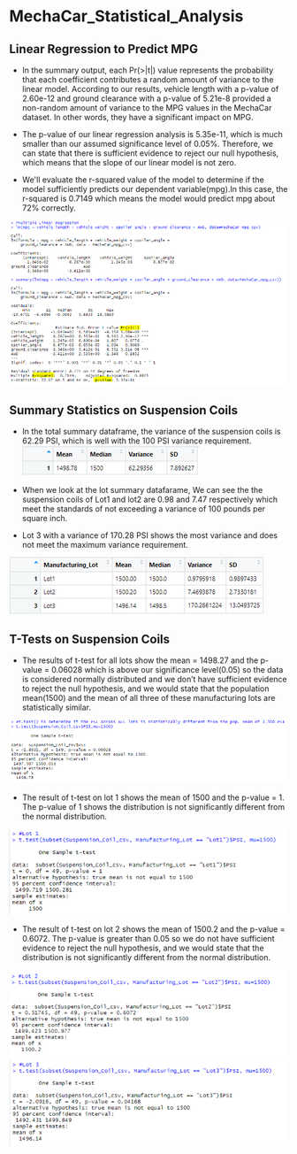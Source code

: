 # MechaCar_Statistical_Analysis

## Linear Regression to Predict MPG

- In the summary output, each Pr(>|t|) value represents the probability that each coefficient contributes a random amount of variance to the linear model. According to our results, vehicle length with a p-value of 2.60e-12 and ground clearance with a p-value of 5.21e-8 provided a non-random amount of variance to the MPG values in the MechaCar dataset. In other words, they have a significant impact on MPG.

- The p-value of our linear regression analysis is 5.35e-11, which is much smaller than our assumed significance level of 0.05%. Therefore, we can state that there is sufficient evidence to reject our null hypothesis, which means that the slope of our linear model is not zero.

- We'll evaluate the r-squared value of the model to determine if the model sufficiently predicts our dependent variable(mpg).In this case, the r-squared is 0.7149 which means the model would predict mpg about 72% correctly.

![Dev1.PNG](https://github.com/tjavaheripour/MechaCar_Statistical_Analysis/blob/main/images/Dev1.PNG)

## Summary Statistics on Suspension Coils

-	In the total summary dataframe, the variance of the suspension coils is 62.29 PSI, which is well with the 100 PSI variance requirement.
![total_summary.PNG](https://github.com/tjavaheripour/MechaCar_Statistical_Analysis/blob/main/images/total_summary.PNG)


-	When we look at the lot summary datafarame, We can see the the suspension coils of Lot1 and lot2 are 0.98 and 7.47 respectively which meet the standards of not exceeding a variance of 100 pounds per square inch.
-	Lot 3 with a variance of 170.28 PSI shows the most variance and does not meet the maximum variance requirement.

![lot_summary.PNG](https://github.com/tjavaheripour/MechaCar_Statistical_Analysis/blob/main/images/lot_summary.PNG)

## T-Tests on Suspension Coils

- The results of t-test for all lots show the mean = 1498.27 and the p-value = 0.06028 which is above our significance level(0.05) so the data is considered normally distributed and we don’t have sufficient evidence to reject the null hypothesis, and we would state that the population mean(1500) and the mean of all three of these manufacturing lots are statistically similar.

![T_test_all_lots.PNG](https://github.com/tjavaheripour/MechaCar_Statistical_Analysis/blob/main/images/T_test_all_lots.PNG)

-	The result of t-test on lot 1 shows the mean of 1500 and the p-value = 1. The p-value of 1 shows the distribution is not significantly different from the normal distribution.

![lot1.PNG](https://github.com/tjavaheripour/MechaCar_Statistical_Analysis/blob/main/images/lot1.PNG)

-	The result of t-test on lot 2 shows the mean of 1500.2 and the p-value = 0.6072. The p-value is greater than 0.05 so we do not have sufficient evidence to reject the null hypothesis, and we would state that the distribution is not significantly different from the normal distribution.

![lot2.PNG](https://github.com/tjavaheripour/MechaCar_Statistical_Analysis/blob/main/images/lot2.PNG)
![lot3.PNG](https://github.com/tjavaheripour/MechaCar_Statistical_Analysis/blob/main/images/lot3.PNG)
